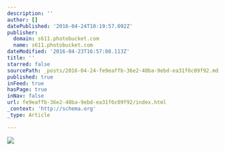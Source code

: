 ```yaml
---
description: ''
author: []
datePublished: '2016-04-24T10:19:57.092Z'
publisher:
  domain: s611.photobucket.com
  name: s611.photobucket.com
dateModified: '2016-04-23T16:57:08.113Z'
title: ''
starred: false
sourcePath: _posts/2016-04-24-fe9eaffb-36e2-40ba-9ebd-ea31f6c09f92.md
published: true
inFeed: true
hasPage: true
inNav: false
url: fe9eaffb-36e2-40ba-9ebd-ea31f6c09f92/index.html
_context: 'http://schema.org'
_type: Article

---
```

![](http://i611.photobucket.com/albums/tt191/Leda_Grace_Rasmussen/2016-04-21%2020.24.02_zpsvbjgumnh.jpg?1461429602724&1461429624433&1461430581055&1461430608135)